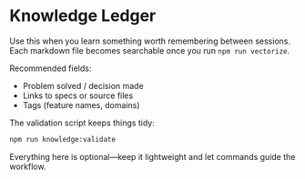 # Knowledge Ledger

Use this when you learn something worth remembering between sessions. Each markdown file becomes searchable once you run `npm run vectorize`.

Recommended fields:
- Problem solved / decision made
- Links to specs or source files
- Tags (feature names, domains)

The validation script keeps things tidy:
```bash
npm run knowledge:validate
```

Everything here is optional—keep it lightweight and let commands guide the workflow.
